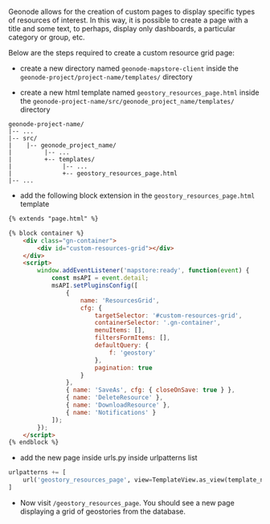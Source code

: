 Geonode allows for the creation of custom pages to display specific types of resources of interest. In this way, it is possible to create a page with a title and some text, to perhaps, display only dashboards, a particular category or group, etc.

Below are the steps required to create a custom resource grid page:

- create a new directory named `geonode-mapstore-client` inside the `geonode-project/project-name/templates/` directory

- create a new html template named `geostory_resources_page.html` inside the `geonode-project-name/src/geonode_project_name/templates/ `directory

```
geonode-project-name/
|-- ...
|-- src/
|    |-- geonode_project_name/
|         |-- ...
|         +-- templates/
|              |-- ...
|              +-- geostory_resources_page.html
|-- ...
```

- add the following block extension in the `geostory_resources_page.html` template

```html
{% extends "page.html" %}

{% block container %}
    <div class="gn-container">
        <div id="custom-resources-grid"></div>
    </div>
    <script>
        window.addEventListener('mapstore:ready', function(event) {
            const msAPI = event.detail;
            msAPI.setPluginsConfig([
                {
                    name: 'ResourcesGrid',
                    cfg: {
                        targetSelector: '#custom-resources-grid',
                        containerSelector: '.gn-container',
                        menuItems: [],
                        filtersFormItems: [],
                        defaultQuery: {
                            f: 'geostory'
                        },
                        pagination: true
                    }
                },
                { name: 'SaveAs', cfg: { closeOnSave: true } },
                { name: 'DeleteResource' },
                { name: 'DownloadResource' },
                { name: 'Notifications' }
            ]);
        });
    </script>
{% endblock %}

```

- add the new page inside urls.py inside urlpatterns list

```python
urlpatterns += [
    url('geostory_resources_page', view=TemplateView.as_view(template_name='geostory_resources_page.html'))
]
```

- Now visit `/geostory_resources_page`. You should see a new page displaying a grid of geostories from the database.


